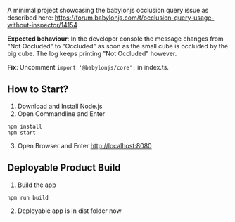 A minimal project showcasing the babylonjs occlusion query issue as described here: https://forum.babylonjs.com/t/occlusion-query-usage-without-inspector/14154

**Expected behaviour**: In the developer console the message changes from "Not Occluded" to "Occluded" as soon as the small cube is occluded by the big cube. The log keeps printing "Not Occluded" however.

**Fix**: Uncomment `import '@babylonjs/core';` in index.ts.

## How to Start? ##

1. Download and Install Node.js
2. Open Commandline and Enter
```
npm install 
npm start
```
3. Open Browser and Enter [http://localhost:8080](http://localhost:8080)

## Deployable Product Build ##
1. Build the app
```
npm run build
```
2. Deployable app is in dist folder now
